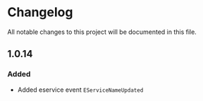 # Changelog

All notable changes to this project will be documented in this file.

## 1.0.14

### Added

- Added eservice event `EServiceNameUpdated`
